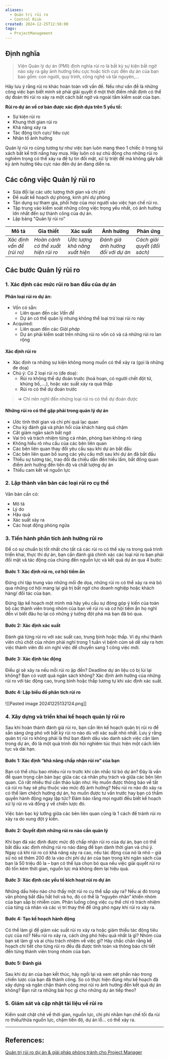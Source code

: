 ```yaml
---
aliases:
  - Quản trị rủi ro
  - Control Risk
created: 2024-12-25T12:58:00
tags:
  - ProjectManagement
---
```

## Định nghĩa

> Viện Quản lý dự án (PMI) định nghĩa rủi ro là bất kỳ sự kiện bất ngờ nào xảy ra gây ảnh hưởng tiêu cực hoặc tích cực đến dự án của bạn bao gồm: con người, quy trình, công nghệ và tài nguyên,…

Hãy lưu ý rằng rủi ro khác hoàn toàn với vấn đề. Nếu như vấn đề là những công việc bạn biết mình sẽ phải giải quyết ở một thời điểm nhất định có thể dự đoán thì rủi ro xảy ra một cách bất ngờ và ngoài tầm kiểm soát của bạn. 

**Rủi ro dự án về cơ bản được xác định dựa trên 5 yếu tố:**
- Sự kiện rủi ro
- Khung thời gian rủi ro
- Khả năng xảy ra
- Tác động tích cực/ tiêu cực
- Nhân tố ảnh hưởng

Quản lý rủi ro cũng tương tự như việc bạn luôn mang theo 1 chiếc ô trong túi xách bất kể trời nắng hay mưa. Hãy luôn có sự chủ động cho những rủi ro nghiêm trọng có thể xảy ra để tự tin đối mặt, xử lý triệt để mà không gây bất kỳ ảnh hưởng tiêu cực nào đến dự án đang diễn ra.

## Các công việc Quản lý rủi ro

- Sửa đổi lại các ước lượng thời gian và chi phí
- Đề xuất kế hoạch dự phòng, kinh phí dự phòng
- Tận dụng sự tham gia, phối hợp của mọi người vào việc hạn chế rủi ro.
- Tập trung vào kiểm soát những công việc trọng yếu nhất, có ảnh hưởng lớn nhất đến sự thành công của dự án.
- Lập bảng "Quản lý rủi ro"

| Mô tả                      | Gỉa thiết                           | Xác suất                       | Ảnh hưởng                          | Phản ứng                     |
| -------------------------- | ----------------------------------- | ------------------------------ | ---------------------------------- | ---------------------------- |
| *Xác định vấn đề (rủi ro)* | *Hoàn cảnh có thể xuất hiện rủi ro* | *Ước lượng khả năng xuất hiện* | *Đánh giá ảnh hưởng đối với dự án* | *Cách giải quyết (đối sách)* |

## Các bước Quản lý rủi ro

### 1. Xác định các mức rủi ro ban đầu của dự án

#### Phân loại rủi ro dự án:

- Vốn có sẵn:
	- Liên quan đến các *Vấn đề*
	- Dự án có thể quản lý nhưng không thể loại trừ loại rủi ro này
- Acquired:
	- Liên quan đến các *Giải pháp*
	- Dự án phải kiểm soát trên những rủi ro vốn có và cả những rủi ro lan rộng

#### Xác định rủi ro

- Xác định ra những sự kiện không mong muốn có thể xảy ra (gọi là những đe doạ)
- Chú ý: Có 2 loại rủi ro (đe doạ):
	- Rủi ro không thể dự đoán trước (hoả hoạn, có người chết đột tử, khủng bố,....), hoặc xác suất xảy ra quá thấp
	- Rủi ro có thể dự đoán trước

> ⇒ Chỉ nên nghĩ đến những loại rủi ro có thể dự đoán được

#### Những rủi ro có thể gặp phải trong quản lý dự án

- Ước tính thời gian và chi phí quá lạc quan
- Chu kỳ đánh giá và phản hồi của khách hàng quá chậm
- Cắt giảm ngân sách bất ngờ
- Vai trò và trách nhiệm từng cá nhân, phòng ban không rõ ràng
- Không hiểu rõ nhu cầu của các bên liên quan
- Các bên liên quan thay đổi yêu cầu sau khi dự án bắt đầu
- Các bên liên quan bổ sung các yêu cầu mới sau khi dự án đã bắt đầu
- Thiếu sự tương tác, trao đổi đa chiều dẫn đến hiểu lầm, bất đồng quan điểm ảnh hưởng đến tiến độ và chất lượng dự án
- Thiếu cam kết về nguồn lực

### 2. Lập thành văn bản các loại rủi ro cụ thể

Văn bản cần có:
- Mô tả
- Lý do
- Hậu quả
- Xác suất xảy ra
- Các hoạt động phòng ngừa 

### 3. Tiến hành phân tích ảnh hưởng rủi ro

Để có sự chuẩn bị tốt nhất cho tất cả các rủi ro có thể xảy ra trong quá trình triển khai, thực thi dự án, bạn cần đánh giá chính xác các loại rủi ro bạn phải đối mặt và tác động của chúng đến nguồn lực và kết quả dự án qua 4 bước:

#### Bước 1: Xác định rủi ro, cơ hội tiềm ẩn

Đừng chỉ tập trung vào những mối đe dọa, những rủi ro có thể xảy ra mà bỏ qua những cơ hội mang lại giá trị bất ngờ cho doanh nghiệp hoặc khách hàng/ đối tác của bạn. 

Đừng lập kế hoạch một mình mà hãy yêu cầu sự đóng góp ý kiến của toàn bộ các thành viên trong nhóm của bạn về rủi ro và cơ hội tiềm ẩn họ nghĩ đến vì biết đâu họ lại có những ý tưởng đột phá mà bạn đã bỏ qua.

#### Bước 2: Xác định xác suất

Đánh giá từng rủi ro với xác suất cao, trung bình hoặc thấp. Ví dụ như thành viên chủ chốt của nhóm phải nghỉ trong 1 tuần vì bệnh cúm sẽ dễ xảy ra hơn việc thành viên đó xin nghỉ việc để chuyển sang 1 công việc mới. 

#### Bước 3: Xác định tác động

Điều gì sẽ xảy ra nếu mỗi rủi ro ập đến? Deadline dự án liệu có bị lùi lại không? Bạn có vượt quá ngân sách không? Xác định ảnh hưởng của những rủi ro với tác động cao, trung bình hoặc thấp tương tự khi xác định xác suất.

#### Bước 4: Lập biểu đồ phân tích rủi ro

 ![[Pasted image 20241225132124.png]] 

### 4. Xây dựng và triển khai kế hoạch quản lý rủi ro

Sau khi hoàn thành đánh giá rủi ro, bạn cần lên kế hoạch quản trị rủi ro để sẵn sàng ứng phó với bất kỳ rủi ro nào dù với xác suất nhỏ nhất. Lưu ý rằng quản trị rủi ro không phải là thứ bạn đánh dấu vào danh sách việc cần làm trong dự án, đó là một quá trình đòi hỏi nghiêm túc thực hiện một cách liên tục và dài hạn.

#### Bước 1: Xác định “khả năng chấp nhận rủi ro” của bạn

Bạn có thể chịu bao nhiêu rủi ro trước khi cân nhắc từ bỏ dự án? Đây là vấn đề quan trọng cần bàn bạc giữa các cá nhân phụ trách và giữa các bên liên quan. Có rất nhiều thứ cần thảo luận như: Họ muốn được thông báo về tất cả rủi ro hay sẽ phụ thuộc vào mức độ ảnh hưởng? Nếu rủi ro nào đó xảy ra có thể làm chệch hướng dự án, họ muốn được tư vấn trước hay bạn có thẩm quyền hành động ngay lập tức? Đảm bảo rằng mọi người đều biết kế hoạch xử lý rủi ro và đồng ý về chiến lược đó. 

Việc bàn bạc kỹ lưỡng giữa các bên liên quan cũng là 1 cách để tránh rủi ro xảy ra do xung đột ý kiến.

#### Bước 2: Quyết định những rủi ro nào cần quản lý

Khi bạn đã xác định được mức độ chấp nhận rủi ro của dự án, bạn có thể bắt đầu xác định những rủi ro nào đáng để bạn dành thời gian và chú ý. Ngay cả khi rủi ro có khả năng xảy ra cao, nếu tác động của nó là nhỏ – giả sử nó sẽ thêm 200 đô la vào chi phí dự án của bạn trong khi ngân sách của bạn là 50 triệu đô la – bạn có thể lựa chọn bỏ qua nếu việc giải quyết rủi ro đó tốn kém thời gian, nguồn lực mà không đem lại hiệu quả.

#### Bước 3: Xác định các yếu tố kích hoạt rủi ro dự án

Những dấu hiệu nào cho thấy một rủi ro cụ thể sắp xảy ra? Nếu ai đó trong văn phòng bắt đầu hắt hơi và ho, đó có thể là “nguyên nhân” khiến nhóm của bạn sắp bị nhiễm cúm. Phân luồng công việc cụ thể chỉ rõ trách nhiệm của từng cá nhân và các vị trí thay thế để ứng phó ngay khi rủi ro xảy ra.

#### Bước 4: Tạo kế hoạch hành động

Có thể làm gì để giảm xác suất rủi ro xảy ra hoặc giảm thiểu tác động tiêu cực của nó? Nếu rủi ro xảy ra, cách ứng phó hiệu quả nhất là gì? Nhóm của bạn sẽ làm gì và ai chịu trách nhiệm về việc gì? Hãy chắc chắn rằng kế hoạch chi tiết cho từng rủi ro đều đã được tính toán và thông báo chi tiết đến từng thành viên trong nhóm của bạn.

#### Bước 5: Đánh giá

Sau khi dự án của bạn kết thúc, hãy ngồi lại và xem xét phần nào trong chiến lược của bạn đã thành công. So có thực hiện đúng như kế hoạch đã xây dựng và ngăn chặn thành công mọi rủi ro ảnh hưởng đến kết quả dự án không? Bạn rút ra những bài học gì cho những dự án tiếp theo?

### 5. Giám sát và cập nhật tài liệu về rủi ro

Kiểm soát chặt chẽ về thời gian, nguồn lực, chi phí nhằm hạn chế tối đa rủi ro thiếu/thừa nguồn lực, chậm tiến độ, dự án lỗ… có thể xảy ra.

---
## References:

[Quản trị rủi ro dự án & giải pháp phòng tránh cho Project Manager](https://fastwork.vn/quan-tri-rui-ro-du-an-va-giai-phap-phong-tranh-huu-hieu-cho-project-manager/)